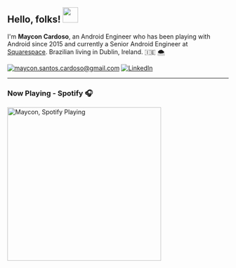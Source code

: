 ## Hello, folks! <img src="https://raw.githubusercontent.com/MartinHeinz/MartinHeinz/master/wave.gif" width="35px">

I'm **Maycon Cardoso**, an Android Engineer who has been playing with Android since 2015 and currently a Senior Android Engineer at [Squarespace](https://www.squarespace.com/). Brazilian living in Dublin, Ireland. 🇮🇪 🌨 

<a href="mailto:maycon.santos.cardoso@gmail.com">![maycon.santos.cardoso@gmail.com](https://img.shields.io/badge/Gmail-D14836?style=for-the-badge&logo=gmail&logoColor=white)</a> <a href="https://www.linkedin.com/in/maycon-cardoso/">![LinkedIn](https://img.shields.io/badge/LinkedIn-0077B5?style=for-the-badge&logo=linkedin&logoColor=white)</a> 

---

### Now Playing - Spotify 🎧
[<img src="https://spotify-github-profile.vercel.app/api/view?uid=mayconscardoso&cover_image=true&theme=novatorem" alt="Maycon, Spotify Playing" width="350" />](https://github.com/kittinan/spotify-github-profile) 

